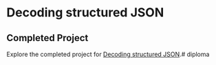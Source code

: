 # Decoding structured JSON

## Completed Project

Explore the completed project for [Decoding structured JSON](https://developer.apple.com/tutorials/app-dev-training/decoding-structured-json).# diploma
